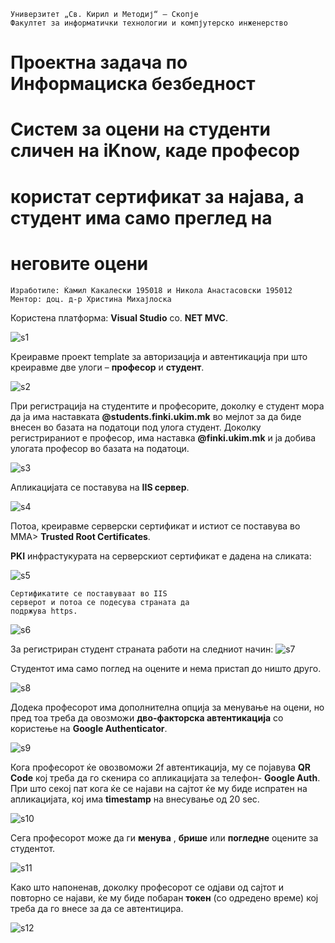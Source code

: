 ```
Универзитет „Св. Кирил и Методиј“ – Скопје
Факултет за информатички технологии и компјутерско инженерство
```
# Проектна задача по Информациска безбедност

# Систем за оцени на студенти сличен на iKnow, каде професор

# користат сертификат за најава, а студент има само преглед на

# неговите оцени

```
Изработиле: Ќамил Какалески 195018 и Никола Анастасовски 195012
Ментор: доц. д-р Христина Михајлоска
```

Користена платформа: **Visual Studio** со. **NET MVC**.


![s1](Screenshot_1.png)


Креиравме проект template за авторизација и автентикација при што
креиравме две улоги – **професор** и **студент**.


![s2](Screenshot_2.png)


При регистрација на студентите и професорите, доколку е студент мора да
ја има наставката **@students.finki.ukim.mk** во мејлот за да биде внесен во
базата на податоци под улога студент. Доколку регистрираниот е
професор, има наставка **@finki.ukim.mk** и ја добива улогата професор во
базата на податоци.


![s3](Screenshot_3.png)


Апликацијата се поставува на **IIS сервер**.


![s4](Screenshot_4.png)


Потоа, креиравме серверски сертификат и истиот
се поставува во MMA> **Trusted Root Certificates**.

**PKI** инфрастукурата на серверскиот сертификат е
дадена на сликата:


![s5](Screenshot_5.png)


```
Сертификатите се поставуваат во IIS
серверот и потоа се подесува страната да
подржува https.
```


![s6](Screenshot_6.png)


За регистриран студент страната работи на следниот начин:
![s7](Screenshot_7.png)


Студентот има само поглед на оцените и нема пристап до ништо друго.


![s8](Screenshot_8.png)


Додека професорот има дополнителна опција за менување на оцени, но
пред тоа треба да овозможи **дво-факторска автентикација** со користење
на **Google Authenticator**.


![s9](Screenshot_9.png)


Кога професорот ќе овозвоможи 2f автентикација, му се појавува **QR Code**
кој треба да го скенира со апликацијата за телефон- **Google Auth**. При што
секој пат кога ќе се најави на сајтот ќе му биде испратен на апликацијата,
кој има **timestamp** на внесување од 20 sec.


![s10](Screenshot_10.png)


Сега професорот може да ги **менува** , **брише** или **погледне** оцените за
студентот.


![s11](Screenshot_11.png)


Како што напоненав, доколку професорот се одјави од сајтот и повторно
се најави, ќе му биде побаран **токен** (со одредено време) кој треба да го
внесе за да се автентицира.


![s12](Screenshot_12.png)


